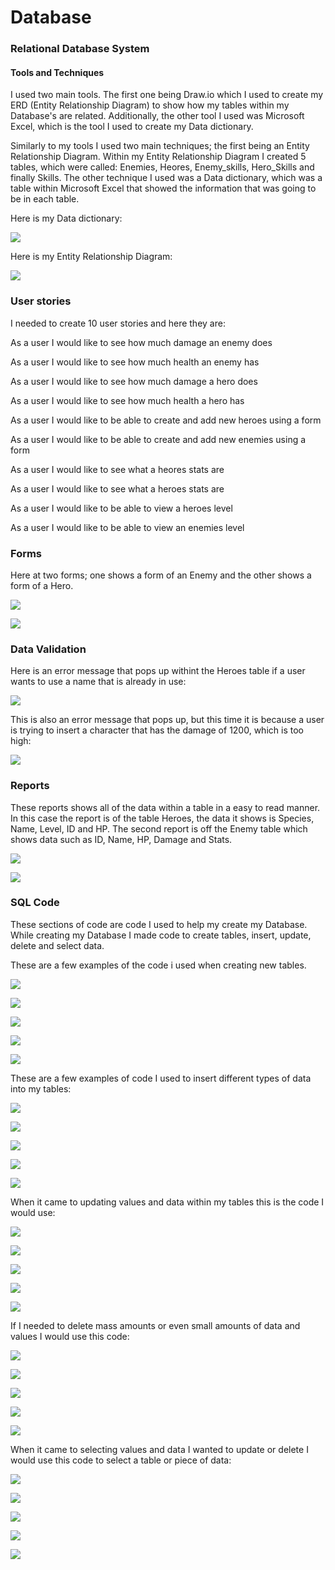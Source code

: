# Database

### Relational Database System

#### Tools and Techniques
I used two main tools. The first one being Draw.io which I used to create my ERD (Entity Relationship Diagram) to show how my tables within my Database's are related. Additionally, the other tool I used was Microsoft Excel, which is the tool I used to create my Data dictionary.

Similarly to my tools I used two main techniques; the first being an Entity Relationship Diagram. Within my Entity Relationship Diagram I created 5 tables, which were called: Enemies, Heores, Enemy_skills, Hero_Skills and finally Skills. The other technique I used was a Data dictionary, which was a table within Microsoft Excel that showed the information that was going to be in each table.

Here is my Data dictionary:

![](https://gyazo.com/805ba589dc7f2a0b6f02daa0deeaabba.png)


Here is my Entity Relationship Diagram:

![](https://gyazo.com/6d11585373bece5d1ef3f1edbb543899.png)

### User stories
I needed to create 10 user stories and here they are:

As a user I would like to see how much damage an enemy does

As a user I would like to see how much health an enemy has

As a user I would like to see how much damage a hero does

As a user I would like to see how much health a hero has

As a user I would like to be able to create and add new heroes using a form

As a user I would like to be able to create and add new enemies using a form

As a user I would like to see what a heores stats are

As a user I would like to see what a heroes stats are

As a user I would like to be able to view a heroes level

As a user I would like to be able to view an enemies level


### Forms
Here at two forms; one shows a form of an Enemy and the other shows a form of a Hero.

![](https://gyazo.com/dd1b3dbbd3590b36668bb27037903e23.png)

![](https://gyazo.com/475996880b81a422ea519eddbf2b5b4b.png)

### Data Validation
Here is an error message that pops up withint the Heroes table if a user wants to use a name that is already in use:

![](https://gyazo.com/0332d640292aae23cdcddcc42c6a866d.png)

This is also an error message that pops up, but this time it is because a user is trying to insert a character that has the damage of 1200, which is too high:

![](https://gyazo.com/db7472363652caeb49c116c0000ac626.png)

### Reports
These reports shows all of the data within a table in a easy to read manner. In this case the report is of the table Heroes, the data it shows is Species, Name, Level, ID and HP. The second report is off the Enemy table which shows data such as ID, Name, HP, Damage and Stats.


![](https://gyazo.com/4aeefa745239953f6605f010122cb5eb.png)

![](https://gyazo.com/6882f39f50248c041f8a5da7c3468adf.png)

### SQL Code
These sections of code are code I used to help my create my Database. While creating my Database I made code to create tables, insert, update, delete and select data.

These are a few examples of the code i used when creating new tables.

![](https://gyazo.com/1b7f4ec42584c55b6ee2975fca20848c.png)

![](https://gyazo.com/5438ed0edb1cad57e87b979b94ddd446.png)

![](https://gyazo.com/76f38c78107dc9df0d223f1a3471336a.png)

![](https://gyazo.com/fe7384a90017553cc8e2268bdb0804bb.png)

![](https://gyazo.com/19e2d500a6f2110540f25ecd4c735dea.png)

These are a few examples of code I used to insert different types of data into my tables:

![](https://gyazo.com/9f256e6fdc77c4917e0d1ac46b8b6412.png)

![](https://gyazo.com/eac60014082d73832157c6d3ed0fd80c.png)

![](https://gyazo.com/7c695b3320c12eb09364eaf27aebb769.png)

![](https://gyazo.com/4a764bafc5d80eaceb4de023c5cf8965.png)

![](https://gyazo.com/72ce94ce6085342ef5369512142eecd0.png)

When it came to updating values and data within my tables this is the code I would use:

![](https://gyazo.com/20ab24c40d70cd2cc138fb57a20ce6e3.png)

![](https://gyazo.com/d42dbe0b6937b0f9662a0c0bd49489f3.png)

![](https://gyazo.com/440544d6095b878b979c6d190c53be35.png)

![](https://gyazo.com/14722ad06884abf25f6d9d24dbed6450.png)

![](https://gyazo.com/e0f39efe17596bac3fc4ecd828444c54.png)

If I needed to delete mass amounts or even small amounts of data and values I would use this code:

![](https://gyazo.com/7fc91f11031ba6c7744558bb59fc1e39.png)

![](https://gyazo.com/47658eafc58028acfdceb61b65f7e78d.png)

![](https://gyazo.com/7daff3bff328f933e27ce34420941bcf.png)

![](https://gyazo.com/7d09ff35f134535c6379d87a44a56758.png)

![](https://gyazo.com/a750705b55ca0664d966ef4b0710c79b.png)

When it came to selecting values and data I wanted to update or delete I would use this code to select a table or piece of data:

![](https://gyazo.com/bd6d331d5ebbeff7298e3cd5be72fcca.png)

![](https://gyazo.com/e8e9d10e41b1a7a442e8afe1077b66aa.png)

![](https://gyazo.com/5aa97b786c3eaa5822bbd3a30d7161cb.png)

![](https://gyazo.com/45727a9e7f986f62238cc717b64cb725.png)

![](https://gyazo.com/1e82301da2e4711b85d9767a153af5cd.png)
